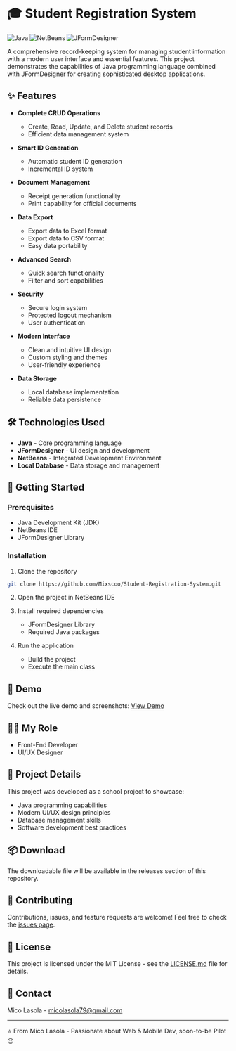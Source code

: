 # 🎓 Student Registration System

![Java](https://img.shields.io/badge/Java-ED8B00?style=for-the-badge&logo=java&logoColor=white)
![NetBeans](https://img.shields.io/badge/NetBeans-1B6AC6?style=for-the-badge&logo=apache-netbeans-ide&logoColor=white)
![JFormDesigner](https://img.shields.io/badge/JFormDesigner-1B6AC6?style=for-the-badge&logo=java&logoColor=white)

A comprehensive record-keeping system for managing student information with a modern user interface and essential features. This project demonstrates the capabilities of Java programming language combined with JFormDesigner for creating sophisticated desktop applications.

## ✨ Features

- **Complete CRUD Operations**
  - Create, Read, Update, and Delete student records
  - Efficient data management system

- **Smart ID Generation**
  - Automatic student ID generation
  - Incremental ID system

- **Document Management**
  - Receipt generation functionality
  - Print capability for official documents

- **Data Export**
  - Export data to Excel format
  - Export data to CSV format
  - Easy data portability

- **Advanced Search**
  - Quick search functionality
  - Filter and sort capabilities

- **Security**
  - Secure login system
  - Protected logout mechanism
  - User authentication

- **Modern Interface**
  - Clean and intuitive UI design
  - Custom styling and themes
  - User-friendly experience

- **Data Storage**
  - Local database implementation
  - Reliable data persistence

## 🛠️ Technologies Used

- **Java** - Core programming language
- **JFormDesigner** - UI design and development
- **NetBeans** - Integrated Development Environment
- **Local Database** - Data storage and management

## 🚀 Getting Started

### Prerequisites

- Java Development Kit (JDK)
- NetBeans IDE
- JFormDesigner Library

### Installation

1. Clone the repository
```bash
git clone https://github.com/Mixscoo/Student-Registration-System.git
```

2. Open the project in NetBeans IDE

3. Install required dependencies
   - JFormDesigner Library
   - Required Java packages

4. Run the application
   - Build the project
   - Execute the main class

## 📸 Demo

Check out the live demo and screenshots: <a href="https://micolasola.vercel.app/project/1" target="_blank" rel="noopener noreferrer">View Demo</a>

## 👨‍💻 My Role

- Front-End Developer
- UI/UX Designer

## 📝 Project Details

This project was developed as a school project to showcase:
- Java programming capabilities
- Modern UI/UX design principles
- Database management skills
- Software development best practices

## 📦 Download

The downloadable file will be available in the releases section of this repository.

## 🤝 Contributing

Contributions, issues, and feature requests are welcome! Feel free to check the [issues page](your-repository-url/issues).

## 📄 License

This project is licensed under the MIT License - see the [LICENSE.md](LICENSE.md) file for details.

## 👤 Contact

Mico Lasola - micolasola79@gmail.com

---
⭐️ From Mico Lasola - Passionate about Web & Mobile Dev, soon-to-be Pilot 😉
